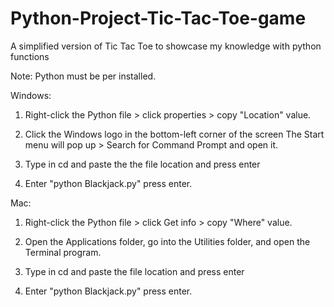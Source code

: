 # Python-Project-Tic-Tac-Toe-game
A simplified version of Tic Tac Toe to showcase my knowledge with python functions


Note: Python must be per installed.

Windows:

1) Right-click the Python file > click properties > copy  "Location" value.

2) Click the Windows logo in the bottom-left corner of the screen The Start menu will pop up > Search for Command Prompt and open it.

3) Type in cd and paste the the file location and press enter 

4) Enter "python Blackjack.py" press enter.


Mac:

1) Right-click the Python file > click Get info > copy  "Where" value.

2) Open the Applications folder, go into the Utilities folder, and open the Terminal program.

3) Type in cd and paste the file location and press enter

4) Enter "python Blackjack.py" press enter.

